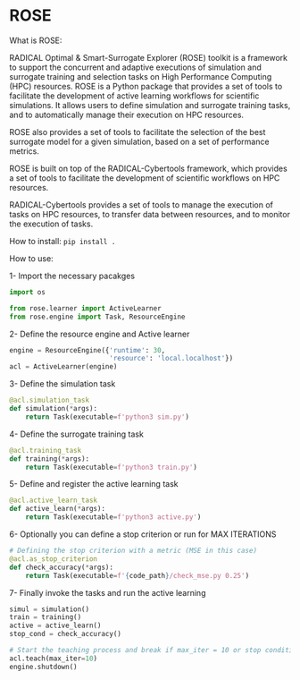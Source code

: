 # ROSE
What is ROSE:

RADICAL Optimal & Smart-Surrogate Explorer (ROSE) toolkit is a framework to support the concurrent and adaptive executions of simulation and surrogate training and selection tasks on High Performance Computing (HPC) resources.
ROSE is a Python package that provides a set of tools to facilitate the development of active learning workflows for scientific simulations. It allows users to define simulation and surrogate training tasks, and to automatically manage their execution on HPC resources. 

ROSE also provides a set of tools to facilitate the selection of the best surrogate model for a given simulation, based on a set of performance metrics.

ROSE is built on top of the RADICAL-Cybertools framework, which provides a set of tools to facilitate the development of scientific workflows on HPC resources. 

RADICAL-Cybertools provides a set of tools to manage the execution of tasks on HPC resources, to transfer data between resources, and to monitor the execution of tasks.

How to install:
`pip install .`

How to use:

1- Import the necessary pacakges
```python
import os

from rose.learner import ActiveLearner
from rose.engine import Task, ResourceEngine
```

2- Define the resource engine and Active learner
```python
engine = ResourceEngine({'runtime': 30,
                         'resource': 'local.localhost'})
acl = ActiveLearner(engine)
```

3- Define the simulation task
```python
@acl.simulation_task
def simulation(*args):
    return Task(executable=f'python3 sim.py')
```

4- Define the surrogate training task
```python
@acl.training_task
def training(*args):
    return Task(executable=f'python3 train.py')
```

5- Define and register the active learning task
```python
@acl.active_learn_task
def active_learn(*args):
    return Task(executable=f'python3 active.py')
```

6- Optionally you can define a stop criterion or run for MAX ITERATIONS
```python
# Defining the stop criterion with a metric (MSE in this case)
@acl.as_stop_criterion
def check_accuracy(*args):
    return Task(executable=f'{code_path}/check_mse.py 0.25')
```

7- Finally invoke the tasks and run the active learning
```python
simul = simulation()
train = training()
active = active_learn()
stop_cond = check_accuracy()

# Start the teaching process and break if max_iter = 10 or stop condition is met
acl.teach(max_iter=10)
engine.shutdown()
```